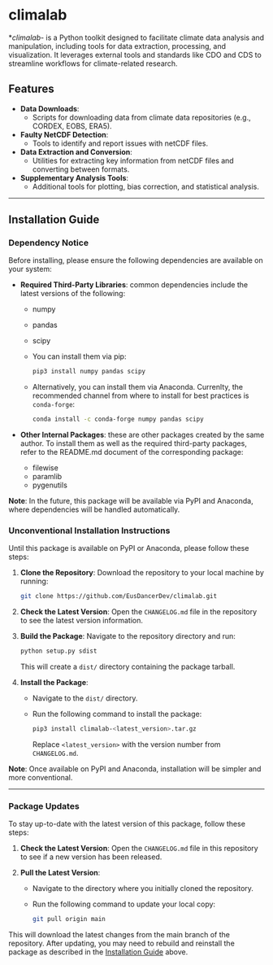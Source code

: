 # climalab

**climalab*- is a Python toolkit designed to facilitate climate data analysis and manipulation, including tools for data extraction, processing, and visualization. It leverages external tools and standards like CDO and CDS to streamline workflows for climate-related research.

## Features

- **Data Downloads**:
  - Scripts for downloading data from climate data repositories (e.g., CORDEX, EOBS, ERA5).
- **Faulty NetCDF Detection**:
  - Tools to identify and report issues with netCDF files.
- **Data Extraction and Conversion**:
  - Utilities for extracting key information from netCDF files and converting between formats.
- **Supplementary Analysis Tools**:
  - Additional tools for plotting, bias correction, and statistical analysis.

---

## Installation Guide

### Dependency Notice

Before installing, please ensure the following dependencies are available on your system:

- **Required Third-Party Libraries**: common dependencies include the latest versions of the following:
  - numpy
  - pandas
  - scipy

  - You can install them via pip:

    ```bash
    pip3 install numpy pandas scipy
    ```

  - Alternatively, you can install them via Anaconda. Currenlty, the recommended channel from where to install for best practices is `conda-forge`:

    ```bash
    conda install -c conda-forge numpy pandas scipy
    ```

- **Other Internal Packages**: these are other packages created by the same author. To install them as well as the required third-party packages, refer to the README.md document of the corresponding package:
  - filewise
  - paramlib
  - pygenutils

**Note**: In the future, this package will be available via PyPI and Anaconda, where dependencies will be handled automatically.

### Unconventional Installation Instructions

Until this package is available on PyPI or Anaconda, please follow these steps:

1. **Clone the Repository**: Download the repository to your local machine by running:

   ```bash
   git clone https://github.com/EusDancerDev/climalab.git
   ```

2. **Check the Latest Version**: Open the `CHANGELOG.md` file in the repository to see the latest version information.

3. **Build the Package**: Navigate to the repository directory and run:

   ```bash
   python setup.py sdist
   ```

   This will create a `dist/` directory containing the package tarball.

4. **Install the Package**:
   - Navigate to the `dist/` directory.
   - Run the following command to install the package:

     ```bash
     pip3 install climalab-<latest_version>.tar.gz
     ```

     Replace `<latest_version>` with the version number from `CHANGELOG.md`.

**Note**: Once available on PyPI and Anaconda, installation will be simpler and more conventional.

---

### Package Updates

To stay up-to-date with the latest version of this package, follow these steps:

1. **Check the Latest Version**: Open the `CHANGELOG.md` file in this repository to see if a new version has been released.

2. **Pull the Latest Version**:
   - Navigate to the directory where you initially cloned the repository.
   - Run the following command to update your local copy:

     ```bash
     git pull origin main
     ```

This will download the latest changes from the main branch of the repository. After updating, you may need to rebuild and reinstall the package as described in the [Installation Guide](#installation-guide) above.
